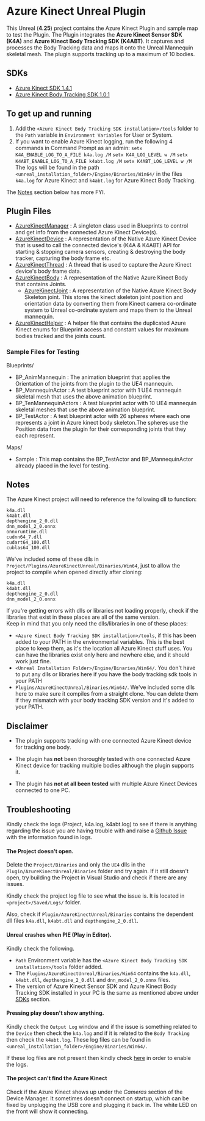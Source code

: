# Azure Kinect Unreal Plugin

This Unreal (**4.25**) project contains the Azure Kinect Plugin and sample map to test the Plugin. The Plugin integrates the **Azure Kinect Sensor SDK (K4A)** and **Azure Kinect Body Tracking SDK (K4ABT)**. It captures and processes the Body Tracking data and maps it onto the Unreal Mannequin skeletal mesh. The plugin supports tracking up to a maximum of 10 bodies.

## SDKs

- [Azure Kinect SDK 1.4.1](https://docs.microsoft.com/en-us/azure/kinect-dk/sensor-sdk-download)
- [Azure Kinect Body Tracking SDK 1.0.1](https://docs.microsoft.com/en-us/azure/kinect-dk/body-sdk-download)

## To get up and running

1. Add the `<Azure Kinect Body Tracking SDK installation>/tools` folder to the `Path` variable in `Environment Variables` for User or System.
2. If you want to enable Azure Kinect logging, run the following 4 commands in Command Prompt as an admin:
   `setx K4A_ENABLE_LOG_TO_A_FILE k4a.log /M`
   `setx K4A_LOG_LEVEL w /M`
   `setx K4ABT_ENABLE_LOG_TO_A_FILE k4abt.log /M`
   `setx K4ABT_LOG_LEVEL w /M`
   The logs will be found in the path `<unreal_installation_folder>/Engine/Binaries/Win64/` in the files `k4a.log` for Azure Kinect and `k4abt.log` for Azure Kinect Body Tracking.

The [Notes](README.md#notes) section below has more FYI.


## Plugin Files

 - [AzureKinectManager](Plugins/AzureKinectUnreal/Source/AzureKinectUnreal/Public/AzureKinectManager.h) : A singleton class used in Blueprints to control and get info from the connected Azure Kinect Device(s).
 - [AzureKinectDevice](Plugins/AzureKinectUnreal/Source/AzureKinectUnreal/Public/AzureKinectDevice.h) : A representation of the Native Azure Kinect Device that is used to call the connected device's (K4A & K4ABT) API for starting & stopping camera sensors, creating & destroying the body tracker, capturing the body frame etc.
 - [AzureKinectThread](Plugins/AzureKinectUnreal/Source/AzureKinectUnreal/Public/AzureKinectThread.h) : A thread that is used to capture the Azure Kinect device's body frame data.
 - [AzureKinectBody](Plugins/AzureKinectUnreal/Source/AzureKinectUnreal/Public/AzureKinectBody.h) : A representation of the Native Azure Kinect Body that contains Joints.
	- [AzureKinectJoint](Plugins/AzureKinectUnreal/Source/AzureKinectUnreal/Public/AzureKinectBody.h#L18) : A representation of the Native Azure Kinect Body Skeleton joint. This stores the kinect skeleton joint position and orientation data by converting them from Kinect camera co-ordinate system to Unreal co-ordinate system and maps them to the Unreal mannequin.
 - [AzureKinectHelper](Plugins/AzureKinectUnreal/Source/AzureKinectUnreal/Public/AzureKinectHelper.h) : A helper file that contains the duplicated Azure Kinect enums for Blueprint access and constant values for maximum bodies tracked and the joints count. 

### Sample Files for Testing

Blueprints/
 - BP_AnimMannequin : The animation blueprint that applies the Orientation of the joints from the plugin to the UE4 mannequin.
 - BP_MannequinActor : A test blueprint actor with 1 UE4 mannequin skeletal mesh that uses the above animation blueprint.
 - BP_TenMannequinActors : A test blueprint actor with 10 UE4 mannequin skeletal meshes that use the above animation blueprint.
 - BP_TestActor : A test blueprint actor with 26 spheres where each one represents a joint in Azure kinect body skeleton.The spheres use the Position data from the plugin for their corresponding joints that they each represent.

Maps/
 - Sample : This map contains the BP_TestActor and BP_MannequinActor already placed in the level for testing.

## Notes

The Azure Kinect project will need to reference the following dll to function:
```
k4a.dll  
k4abt.dll  
depthengine_2_0.dll  
dnn_model_2_0.onnx  
onnxruntime.dll  
cudnn64_7.dll  
cudart64_100.dll  
cublas64_100.dll  
```

We've included some of these dlls in `Project/Plugins/AzureKinectUnreal/Binaries/Win64`, just to allow the project to compile when opened directly after cloning:
```
k4a.dll
k4abt.dll
depthengine_2_0.dll
dnn_model_2_0.onnx
```

If you're getting errors with dlls or libraries not loading properly, check if the libraries that exist in these places are all of the same version.  
Keep in mind that you only need the dlls/libraries in one of these places:
 - `<Azure Kinect Body Tracking SDK installation>/tools`, if this has been added to your PATH in the environmental variables. This is the best place to keep them, as it's the location all Azure Kinect stuff uses. You can have the libraries exist only here and nowhere else, and it should work just fine.
 - `<Unreal Installation Folder>/Engine/Binaries/Win64/`. You don't have to put any dlls or libraries here if you have the body tracking sdk tools in your PATH
 - `Plugins/AzureKinectUnreal/Binaries/Win64/`. We've included some dlls here to make sure it compiles from a straight clone. You can delete them if they mismatch with your body tracking SDK version and it's added to your PATH.


## Disclaimer

 - The plugin supports tracking with one connected Azure Kinect device for tracking one body.
 
 - The plugin has **not** been thoroughly tested with one connected Azure Kinect device for tracking multiple bodies although the plugin supports it.

 - The plugin has **not at all been tested** with multiple Azure Kinect Devices connected to one PC.


## Troubleshooting

Kindly check the logs (Project, k4a.log, k4abt.log) to see if there is anything regarding the issue you are having trouble with and raise a [Github Issue](https://github.com/secretlocation/azure-kinect-unreal/issues) with the information found in logs.

#### The Project doesn't open.

Delete the `Project/Binaries` and only the `UE4` dlls in the `Plugin/AzureKinectUnreal/Binaries` folder and try again. If it still doesn't open, try building the Project in Visual Studio and check if there are any issues.

Kindly check the project log file to see what the issue is. It is located in `<project>/Saved/Logs/` folder.

Also, check if `Plugin/AzureKinectUnreal/Binaries` contains the dependent dll files `k4a.dll`, `k4abt.dll` and `depthengine_2_0.dll`. 

#### Unreal crashes when PIE (Play in Editor).

Kindly check the following.
 - `Path` Environment variable has the `<Azure Kinect Body Tracking SDK installation>/tools` folder added.
 - The `Plugins/AzureKinectUnreal/Binaries/Win64` contains the `k4a.dll`, `k4abt.dll`, `depthengine_2_0.dll` and `dnn_model_2_0.onnx` files.
 - The version of Azure Kinect Sensor SDK and Azure Kinect Body Tracking SDK installed in your PC is the same as mentioned above under [SDKs](README.md#sdks) section.

#### Pressing play doesn't show anything.

Kindly check the `Output Log` window and if the issue is something related to the `Device` then check the `k4a.log` and if it is related to the `Body Tracking` then check the `k4abt.log`. These log files can be found in `<unreal_installation_folder>/Engine/Binaries/Win64/`.

If these log files are not present then kindly check [here](https://docs.microsoft.com/en-us/azure/kinect-dk/troubleshooting#collecting-logs) in order to enable the logs.

#### The project can't find the Azure Kinect

Check if the Azure Kinect shows up under the *Cameras* section of the Device Manager. It sometimes doesn't connect on startup, which can be fixed by unplugging the USB core and plugging it back in. The white LED on the front will show it connecting.
